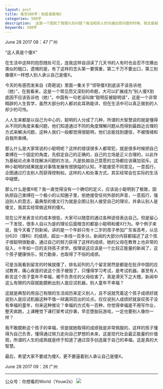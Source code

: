 ```yaml
---
layout: post
title: 每天500字：到底谁是啥X
categories: 500字
description:  这是一个困扰了我很久的问题？每当和别人的沟通出现问题的时候，我总是疑惑对面的人到底是个什么物种，真傻X？可惜的是，很多时候证明其实傻X的是自己。
keywords: 500字
---
```


June 28 2017  08：47 广州

“这人真是个傻X”

在生活中这样的抱怨随处可见，连我这样自诩读了几天书的人有时也会忍不住爆出类似的粗口，遗憾的是，有了这样的念头第一要慎重，第二千万不要出口，第三别像傻X一样想人别人承认自己是傻X。

今天的有感而发来自《奇葩说》里面一集关于“领导傻X到底该不该告诉他（她）”，在我看来，这是一个常见而又深刻的命题，大可以扩展成为”别人傻X到底因不应该告诉他（她）”。中国有一句老话叫做“聪明反被聪明误”，这是一个非常精辟的人生哲学，虽然大部分的人都对此耳熟能详，但在生活中可以真正做到的人却少的可怜。

人人生来都是以自己为中心的，聪明的人分成了几种，所谓的大智慧说的就是懂得从不同的角度来看问题，他们知道通过不同的角度理解问题从而得到最趋近合理的方式来解决问题，这种人我们一般都觉得很聪明，他们总能找到捷径，不被情绪和自我所束缚。

那么什么是大家常说的小聪明呢？这样的错误很多人都常犯，就是很多时候把自己束缚在一个固定的角度，先假定自己的正确的，自己的立场是正义合理的，以此作为基础论点来寻找解决问题的方法，凡是执拗自己意愿的立场都应该痛加驳斥。这种小聪明的结果就是对事情发展有很狭隘的认知，不能接受不同意见，一意孤行，企图通过打击别人而获得控制权。这样的人和处事方式，其实经常会在实际的生活中碰壁。

那么什么是傻X呢？我一直觉得没有一个确切的定义，应该说小聪明到了极致，固执把自己束缚在一个极小的认知圈子里，拒绝接受任何外部的声音，一意孤行，强迫别人的意志，最典型的傻叉行为就是企图让别人接受自己的理论，并承认别人是傻叉，我其实经常做这样的傻X。

现在公开发表言论的成本很低，大家可以随意的通过各种途径表达自己。但是留心一下发现，很多人自以为是的理论后面暗含的都是小聪明和傻X行为。举个例子来说，我今天看了则新闻，讲的是一个年龄只有十二岁的孩子参加广东省高考，以总分620（理科）的成绩，超出一本线一百多分。新闻的大部分内容都描述了这个孩子很聪明很勤奋，通过自己的努力获得了这样的成绩，她的父母在教育上也非常的投入，十年如一日的支持孩子求学。按理说这应该是一个比较正能量的新闻了，这个孩子健康快乐，努力勤奋，也取得了不俗的成绩。

可是当我看到留言的时候就傻了，排名前列的几个留言居然是都是在批评中国的应试教育，痛心疾首的说这个孩子被毁了，只懂得学习考试，是考试机器。甚至有人断言这个孩子童年不幸福，被不负责任的父母给害了。真是滑天下之大稽，新闻中这么有限的内容就能臆断出别人是应试机器，别人童年不幸福？

这就是典型的用自己有限的生活阅历来定义别人，且不说就凭着这个孩子成绩好就说别人是应试机器这种不值一辩漏洞百出的论点。仅仅说别人成绩好就哀叹孩子没有幸福的童年，何来这种推论？幸福的方式有一百种，你觉得幸福是不用写作业，整天疯跑，上课睡觉下课打架考试抄袭，早恋堕胎玩游戏，一定也要别人像你一样？

我不敢臆断这个孩子的幸福，但是就她取得的成绩我是非常佩服的，这样的孩子懂得为自己负责，懂得通过努力走向自己梦想的未来，这是现代社会最正能量的价值观，所谓的人生的成熟就是终于知道了通过双手创造属于自己的幸福，这是真的大智慧。

最后，希望大家不要成为傻X，更不要逼着别人承认自己是傻X。


June 28 2017  09：28 广州

---- 
公众号：你想看的World（Youw2s）
![][image-1]

[image-1]:	http://upload-images.jianshu.io/upload_images/3342594-dca1f89eba3e50ca.jpg?imageMogr2/auto-orient/strip%7CimageView2/2/w/1240